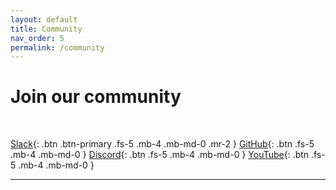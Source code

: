 ```yaml
---
layout: default
title: Community
nav_order: 5
permalink: /community
---
```


# Join our community
<br>

<i class="fab fa-slack"></i>[Slack](https://join.slack.com/t/custom-git/shared_invite/zt-ss0s481u-5_4W07rXpb_Gycncq_M1eQ){: .btn .btn-primary .fs-5 .mb-4 .mb-md-0 .mr-2 }
<i class="fab fa-github"></i>[GitHub](https://github.com/custom-git/custom-git-bash){: .btn .fs-5 .mb-4 .mb-md-0 }
<i class="fab fa-discord"></i>[Discord](https://discord.gg/PYYg9gtFtR){: .btn .fs-5 .mb-4 .mb-md-0 }
<i class="fab fa-youtube"></i>[YouTube](https://www.youtube.com/channel/UC_pNb_w0nc_mnfBOUtCmhQQ){: .btn .fs-5 .mb-4 .mb-md-0 }

---

